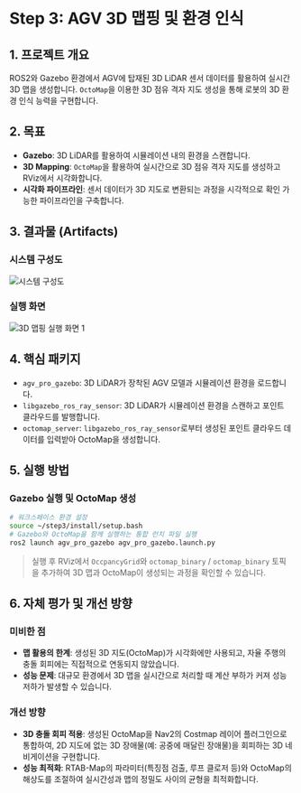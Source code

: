 # Step 3: AGV 3D 맵핑 및 환경 인식

## 1. 프로젝트 개요

ROS2와 Gazebo 환경에서 AGV에 탑재된 3D LiDAR 센서 데이터를 활용하여 실시간 3D 맵을 생성합니다. `OctoMap`을 이용한 3D 점유 격자 지도 생성을 통해 로봇의 3D 환경 인식 능력을 구현합니다.

## 2. 목표

- **Gazebo**: 3D LiDAR를 활용하여 시뮬레이션 내의 환경을 스캔합니다.
- **3D Mapping**: `OctoMap`을 활용하여 실시간으로 3D 점유 격자 지도를 생성하고 RViz에서 시각화합니다.
- **시각화 파이프라인**: 센서 데이터가 3D 지도로 변환되는 과정을 시각적으로 확인 가능한 파이프라인을 구축합니다.

## 3. 결과물 (Artifacts)

### 시스템 구성도

![시스템 구성도](https://github.com/user-attachments/assets/c142734d-facc-47b1-a3cf-0b1366612dc1)

### 실행 화면

![3D 맵핑 실행 화면 1](https://github.com/user-attachments/assets/dc0c07c2-bca1-4067-88ee-adc443aa75f7)

## 4. 핵심 패키지

- `agv_pro_gazebo`: 3D LiDAR가 장착된 AGV 모델과 시뮬레이션 환경을 로드합니다.
- `libgazebo_ros_ray_sensor`: 3D LiDAR가 시뮬레이션 환경을 스캔하고 포인트 클라우드를 발행합니다.
- `octomap_server`: `libgazebo_ros_ray_sensor`로부터 생성된 포인트 클라우드 데이터를 입력받아 OctoMap을 생성합니다.

## 5. 실행 방법

### Gazebo 실행 및 OctoMap 생성

```bash
# 워크스페이스 환경 설정
source ~/step3/install/setup.bash
# Gazebo와 OctoMap을 함께 실행하는 통합 런치 파일 실행
ros2 launch agv_pro_gazebo agv_pro_gazebo.launch.py 
```
> 실행 후 RViz에서 `OccpancyGrid`와 `octomap_binary` / `octomap_binary` 토픽을 추가하여 3D 맵과 OctoMap이 생성되는 과정을 확인할 수 있습니다.

## 6. 자체 평가 및 개선 방향

### 미비한 점

- **맵 활용의 한계**: 생성된 3D 지도(OctoMap)가 시각화에만 사용되고, 자율 주행의 충돌 회피에는 직접적으로 연동되지 않았습니다.
- **성능 문제**: 대규모 환경에서 3D 맵을 실시간으로 처리할 때 계산 부하가 커져 성능 저하가 발생할 수 있습니다.

### 개선 방향

- **3D 충돌 회피 적용**: 생성된 OctoMap을 Nav2의 Costmap 레이어 플러그인으로 통합하여, 2D 지도에 없는 3D 장애물(예: 공중에 매달린 장애물)을 회피하는 3D 네비게이션을 구현합니다.
- **성능 최적화**: RTAB-Map의 파라미터(특징점 검출, 루프 클로저 등)와 OctoMap의 해상도를 조절하여 실시간성과 맵의 정밀도 사이의 균형을 최적화합니다.
